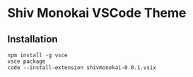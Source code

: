 # Shiv Monokai VSCode Theme
## Installation
```
npm install -g vsce
vsce package
code --install-extension shivmonokai-0.0.1.vsix
```